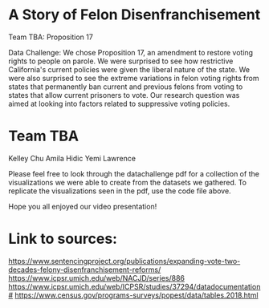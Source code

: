 # A Story of Felon Disenfranchisement
Team TBA: Proposition 17

Data Challenge: We chose Proposition 17, an amendment to restore voting rights to people on parole. We were surprised to see how restrictive California's current policies were given the liberal nature of the state. We were also surprised to see the extreme variations in felon voting rights from states that permanently ban current and previous felons from voting to states that allow current prisoners to vote. Our research question was aimed at looking into factors related to suppressive voting policies. 

# Team TBA 
  Kelley Chu
  Amila Hidic
  Yemi Lawrence

Please feel free to look through the datachallenge pdf for a collection of the visualizations we were able to create from the datasets we gathered. To replicate the visualizations seen in the pdf, use the code file above.

Hope you all enjoyed our video presentation!

# Link to sources:
https://www.sentencingproject.org/publications/expanding-vote-two-decades-felony-disenfranchisement-reforms/
https://www.icpsr.umich.edu/web/NACJD/series/886
https://www.icpsr.umich.edu/web/ICPSR/studies/37294/datadocumentation#
https://www.census.gov/programs-surveys/popest/data/tables.2018.html
